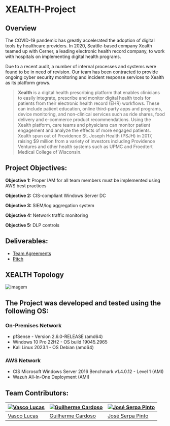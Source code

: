 # XEALTH-Project

## Overview

The COVID-19 pandemic has greatly accelerated the adoption of digital tools by healthcare providers. In 2020, Seattle-based company Xealth teamed up with Cerner, a leading electronic health record company, to work with hospitals on implementing digital health programs.

Due to a recent audit, a number of internal processes and systems were found to be in need of revision. Our team has been contracted to provide ongoing cyber security monitoring and incident response services to Xealth as its platform grows.

> **Xealth** is a digital health prescribing platform that enables clinicians to easily integrate, prescribe and monitor digital health tools for patients from their electronic health record (EHR) workflows. These can include patient education, online third-party apps and programs, device monitoring, and non-clinical services such as ride shares, food delivery and e-commerce product recommendations. Using the Xealth platform, care teams and physicians can monitor patient engagement and analyze the effects of more engaged patients. Xealth spun out of Providence St. Joseph Health (PSJH) in 2017, raising $9 million from a variety of investors including Providence Ventures and other health systems such as UPMC and Froedtert Medical College of Wisconsin.

## Project Objectives:

**Objective 1:** Proper IAM for all team members must be implemented using AWS best practices

**Objective 2:** CIS-compliant Windows Server DC

**Objective 3:** SIEM/log aggregation system

**Objective 4:** Network traffic monitoring

**Objective 5:** DLP controls


## Deliverables:

* [Team Agreements](https://github.com/VascoLucas01/XEALTH-Project/blob/main/TeamAgreements/TeamAgreements.md)
* [Pitch](https://github.com/VascoLucas01/XEALTH-Project/blob/main/Pitch.md)


## XEALTH Topology

![imagem](https://github.com/VascoLucas01/XEALTH-Project/assets/110473841/6dc240a1-a5cc-4e2a-bc50-8826905589be)

## The Project was developed and tested using the following OS:

### **On-Premises Network**



- pfSense - Version 2.6.0-RELEASE (amd64)
- Windows 10 Pro 22H2 - OS build 19045.2965
- Kali Linux 2023.1 - OS Debian (amd64)

### **AWS Network**

- CIS Microsoft Windows Server 2016 Benchmark v1.4.0.12 - Level 1 (AMI)
- Wazuh All-In-One Deployment (AMI)

## Team Contributors:

| [![Vasco Lucas](https://avatars.githubusercontent.com/u/110473841?v=4&s=144)](https://github.com/VascoLucas01) | [![Guilherme Cardoso](https://avatars.githubusercontent.com/u/37408949?v=4&s=144)](https://github.com/GascPT) | [![José Serpa Pinto](https://avatars.githubusercontent.com/u/79847245?v=4&s=144)](https://github.com/jserpa-p) |
|---|---|---|
| [Vasco Lucas](https://github.com/VascoLucas01) | [Guilherme Cardoso](https://github.com/GascPT) | [José Serpa Pinto](https://github.com/jserpa-p) |
